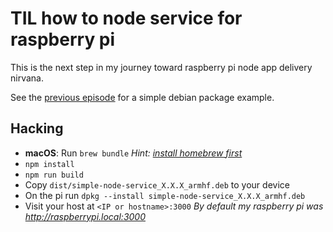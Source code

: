 # TIL how to node service for raspberry pi

This is the next step in my journey toward raspberry pi node app delivery nirvana.

See the [previous episode](//github.com/pingortle/til-dpkg) for a simple debian package example.

## Hacking

- **macOS**: Run `brew bundle` *Hint: [install homebrew first](https://brew.sh)*
- `npm install`
- `npm run build`
- Copy `dist/simple-node-service_X.X.X_armhf.deb` to your device
- On the pi run `dpkg --install simple-node-service_X.X.X_armhf.deb`
- Visit your host at `<IP or hostname>:3000` *By default my raspberry pi was http://raspberrypi.local:3000*
